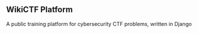 ## WikiCTF Platform

A public training platform for cybersecurity CTF problems, written in Django


